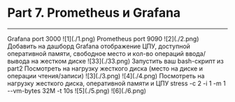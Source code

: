 # Part 7. Prometheus и Grafana
<hr>
Grafana port 3000 
![1](./1.png) 
Prometheus port 9090 
![2](./2.png) 
Добавить на дашборд Grafana отображение ЦПУ, доступной оперативной памяти, свободное место и кол-во операций ввода/вывода на жестком диске 
![33](./33.png) 
Запустить ваш bash-скрипт из part2 
Посмотреть на нагрузку жесткого диска (место на диске и операции чтения/записи) 
![3](./3.png) 
![4](./4.png) 
Посмотреть на нагрузку жесткого диска, оперативной памяти и ЦПУ stress -c 2 -i 1 -m 1 --vm-bytes 32M -t 10s 
![5](./5.png) 
![6](./6.png) 